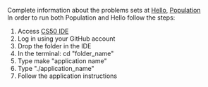 Complete information about the problems sets at <a href = "https://cs50.harvard.edu/x/2021/labs/1/hello/">Hello,</a>
<a href = "https://cs50.harvard.edu/x/2021/labs/1/population/">Population</a> </br>
In order to run both Population and Hello follow the steps: </br>


<ol>
  <li> Access <a href="https://ide.cs50.io/"> CS50 IDE </a></li>
  <li>Log in using your GitHub account</li>
  <li>Drop the folder in the IDE </li>
  <li>In the terminal: cd "folder_name"</li>
  <li>Type make "application name"</li>
  <li>Type "./application_name"</li>
  <li>Follow the application instructions</li>
</ol>
